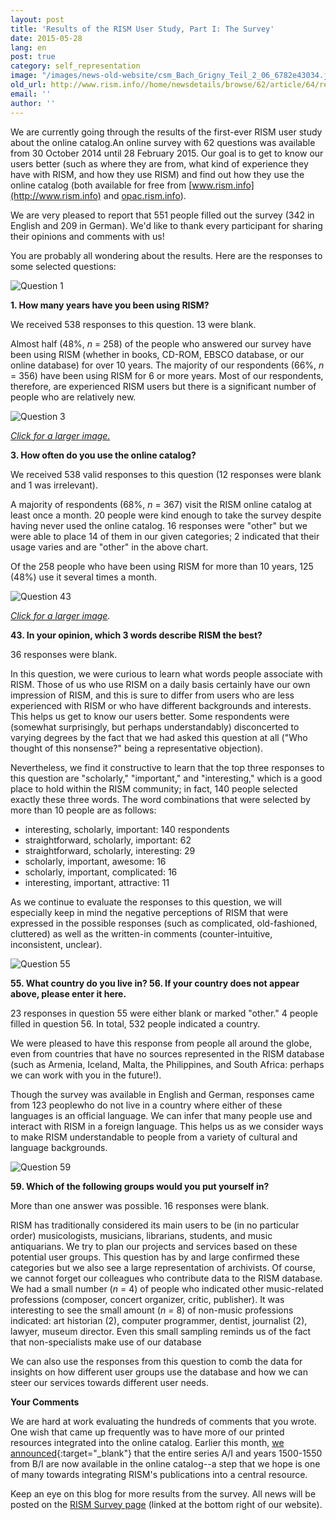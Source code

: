 ```yaml
---
layout: post
title: 'Results of the RISM User Study, Part I: The Survey'
date: 2015-05-28
lang: en
post: true
category: self_representation
image: "/images/news-old-website/csm_Bach_Grigny_Teil_2_06_6782e43034.jpg"
old_url: http://www.rism.info//home/newsdetails/browse/62/article/64/results-of-the-rism-user-study-part-i-the-survey.html
email: ''
author: ''
---
```


We are currently going through the results of the first-ever RISM user study about the online catalog.An online survey with 62 questions was available from 30 October 2014 until 28 February 2015. Our goal is to get to know our users better (such as where they are from, what kind of experience they have with RISM, and how they use RISM) and find out how they use the online catalog (both available for free from [www.rism.info](http://www.rism.info) and [opac.rism.info](http://opac.rism.info)).

We are very pleased to report that 551 people filled out the survey (342 in English and 209 in German). We'd like to thank every participant for sharing their opinions and comments with us!

You are probably all wondering about the results. Here are the responses to some selected questions:

![Question 1](http://rism.info/resources-old-website/community-content/Zentralredaktion/Umfrage/1._How_long_have_you_been_using_RISM.JPG)

**1. How many years have you been using RISM?**

We received 538 responses to this question. 13 were blank.

Almost half (48%, _n_ = 258) of the people who answered our survey have been using RISM (whether in books, CD-ROM, EBSCO database, or our online database) for over 10 years. The majority of our respondents (66%, _n_ = 356) have been using RISM for 6 or more years. Most of our respondents, therefore, are experienced RISM users but there is a significant number of people who are relatively new.

![Question 3](http://rism.info/resources-old-website/community-content/Zentralredaktion/Umfrage/3._How_often_do_you_use.JPG)

[_Click for a larger image._](/resources-old-website/community-content/Zentralredaktion/Umfrage/3._How_often_do_you_use.JPG)

**3. How often do you use the online catalog?**

We received 538 valid responses to this question (12 responses were blank and 1 was irrelevant).

A majority of respondents (68%, _n_ = 367) visit the RISM online catalog at least once a month. 20 people were kind enough to take the survey despite having never used the online catalog. 16 responses were "other" but we were able to place 14 of them in our given categories; 2 indicated that their usage varies and are "other" in the above chart.

Of the 258 people who have been using RISM for more than 10 years, 125 (48%) use it several times a month.

![Question 43](http://rism.info/resources-old-website/community-content/Zentralredaktion/Umfrage/43._Which_3_words.JPG)

_[Click for a larger image](/resources-old-website/community-content/Zentralredaktion/Umfrage/43._Which_3_words.JPG)._

**43. In your opinion, which 3 words describe RISM the best?**

36 responses were blank.

In this question, we were curious to learn what words people associate with RISM. Those of us who use RISM on a daily basis certainly have our own impression of RISM, and this is sure to differ from users who are less experienced with RISM or who have different backgrounds and interests. This helps us get to know our users better. Some respondents were (somewhat surprisingly, but perhaps understandably) disconcerted to varying degrees by the fact that we had asked this question at all ("Who thought of this nonsense?" being a representative objection).

Nevertheless, we find it constructive to learn that the top three responses to this question are "scholarly," "important," and "interesting," which is a good place to hold within the RISM community; in fact, 140 people selected exactly these three words. The word combinations that were selected by more than 10 people are as follows:

- interesting, scholarly, important: 140 respondents
- straightforward, scholarly, important: 62
- straightforward, scholarly, interesting: 29
- scholarly, important, awesome: 16
- scholarly, important, complicated: 16
- interesting, important, attractive: 11

As we continue to evaluate the responses to this question, we will especially keep in mind the negative perceptions of RISM that were expressed in the possible responses (such as complicated, old-fashioned, cluttered) as well as the written-in comments (counter-intuitive, inconsistent, unclear).

![Question 55](http://rism.info/resources-old-website/community-content/Zentralredaktion/Umfrage/55_56_What_country.jpg)

**55. What country do you live in?
56. If your country does not appear above, please enter it here.**

23 responses in question 55 were either blank or marked "other." 4 people filled in question 56. In total, 532 people indicated a country.

We were pleased to have this response from people all around the globe, even from countries that have no sources represented in the RISM database (such as Armenia, Iceland, Malta, the Philippines, and South Africa: perhaps we can work with you in the future!).

Though the survey was available in English and German, responses came from 123 peoplewho do not live in a country where either of these languages is an official language. We can infer that many people use and interact with RISM in a foreign language. This helps us as we consider ways to make RISM understandable to people from a variety of cultural and language backgrounds.

![Question 59](http://rism.info/resources-old-website/community-content/Zentralredaktion/Umfrage/59_What_group.jpg)

**59. Which of the following groups would you put yourself in?**

More than one answer was possible. 16 responses were blank.

RISM has traditionally considered its main users to be (in no particular order) musicologists, musicians, librarians, students, and music antiquarians. We try to plan our projects and services based on these potential user groups. This question has by and large confirmed these categories but we also see a large representation of archivists. Of course, we cannot forget our colleagues who contribute data to the RISM database. We had a small number (_n_ = 4) of people who indicated other music-related professions (composer, concert organizer, critic, publisher). It was interesting to see the small amount (_n =_ 8) of non-music professions indicated: art historian (2), computer programmer, dentist, journalist (2), lawyer, museum director. Even this small sampling reminds us of the fact that non-specialists make use of our database

We can also use the responses from this question to comb the data for insights on how different user groups use the database and how we can steer our services towards different user needs.

**Your Comments**

We are hard at work evaluating the hundreds of comments that you wrote. One wish that came up frequently was to have more of our printed resources integrated into the online catalog. Earlier this month, [we announced](/self_representation/2015/05/21/printed-music-ai-and-bi-now-in-risms-online.html){:target="_blank"} that the entire series A/I and years 1500-1550 from B/I are now available in the online catalog--a step that we hope is one of many towards integrating RISM's publications into a central resource.

Keep an eye on this blog for more results from the survey. All news will be posted on the [RISM Survey page](/community/survey-2014-2015.html) (linked at the bottom right of our website).

